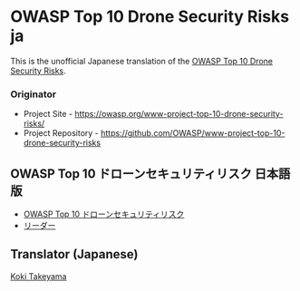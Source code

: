 # OWASP Top 10 Drone Security Risks ja

This is the unofficial Japanese translation of the [OWASP Top 10 Drone Security Risks](https://github.com/OWASP/www-project-top-10-drone-security-risks).

### Originator

- Project Site - <https://owasp.org/www-project-top-10-drone-security-risks/>
- Project Repository - <https://github.com/OWASP/www-project-top-10-drone-security-risks>

## OWASP Top 10 ドローンセキュリティリスク 日本語版

* [OWASP Top 10 ドローンセキュリティリスク](Document/index.md)
* [リーダー](Document/leaders.md)

## Translator (Japanese)

[Koki Takeyama](https://github.com/coky-t)
